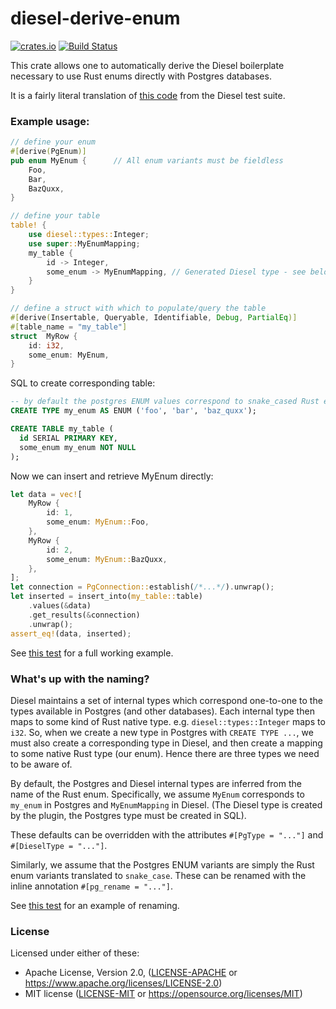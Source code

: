 # diesel-derive-enum
[![crates.io](https://img.shields.io/crates/v/diesel-derive-enum.svg)](https://crates.io/crates/diesel-derive-enum)
[![Build Status](https://travis-ci.org/adwhit/diesel-derive-enum.svg?branch=master)](https://travis-ci.org/adwhit/diesel-derive-enum)

This crate allows one to automatically derive the Diesel boilerplate necessary
to use Rust enums directly with Postgres databases.

It is a fairly literal translation of [this code](https://github.com/diesel-rs/diesel/blob/8f8dd92135a788c7d0f2c5202dcb4d05339a0cc1/diesel_tests/tests/custom_types.rs) from the Diesel test suite.

### Example usage: 

```rust
// define your enum
#[derive(PgEnum)]
pub enum MyEnum {      // All enum variants must be fieldless
    Foo,
    Bar,
    BazQuxx,
}

// define your table
table! {
    use diesel::types::Integer;
    use super::MyEnumMapping;
    my_table {
        id -> Integer,
        some_enum -> MyEnumMapping, // Generated Diesel type - see below for explanation
    }
}

// define a struct with which to populate/query the table
#[derive(Insertable, Queryable, Identifiable, Debug, PartialEq)]
#[table_name = "my_table"]
struct  MyRow {
    id: i32,
    some_enum: MyEnum,
}
```

SQL to create corresponding table:

```sql
-- by default the postgres ENUM values correspond to snake_cased Rust enum variant names
CREATE TYPE my_enum AS ENUM ('foo', 'bar', 'baz_quxx');

CREATE TABLE my_table (
  id SERIAL PRIMARY KEY,
  some_enum my_enum NOT NULL
);
```

Now we can insert and retrieve MyEnum directly:

```rust
let data = vec![
    MyRow {
        id: 1,
        some_enum: MyEnum::Foo,
    },
    MyRow {
        id: 2,
        some_enum: MyEnum::BazQuxx,
    },
];
let connection = PgConnection::establish(/*...*/).unwrap();
let inserted = insert_into(my_table::table)
    .values(&data)
    .get_results(&connection)
    .unwrap();
assert_eq!(data, inserted);
```

See [this test](tests/simple.rs) for a full working example.

### What's up with the naming?

Diesel maintains a set of internal types which correspond one-to-one to the types available in Postgres (and other databases). Each internal type then maps to some kind of Rust native type. e.g. `diesel::types::Integer` maps to `i32`. So, when we create a new type in Postgres with `CREATE TYPE ...`, we must also create a corresponding type in Diesel, and then create a mapping to some native Rust type (our enum). Hence there are three types we need to be aware of.

By default, the Postgres and Diesel internal types are inferred from the name of the Rust enum. Specifically, we assume `MyEnum` corresponds to `my_enum` in Postgres and `MyEnumMapping` in Diesel. (The Diesel type is created by the plugin, the Postgres type must be created in SQL).

These defaults can be overridden with the attributes `#[PgType = "..."]` and `#[DieselType = "..."]`.

Similarly, we assume that the Postgres ENUM variants are simply the Rust enum variants translated to `snake_case`. These can be renamed with the inline annotation `#[pg_rename = "..."]`.

See [this test](tests/rename.rs) for an example of renaming.

### License

Licensed under either of these:

 * Apache License, Version 2.0, ([LICENSE-APACHE](LICENSE-APACHE) or
   https://www.apache.org/licenses/LICENSE-2.0)
 * MIT license ([LICENSE-MIT](LICENSE-MIT) or
   https://opensource.org/licenses/MIT)
